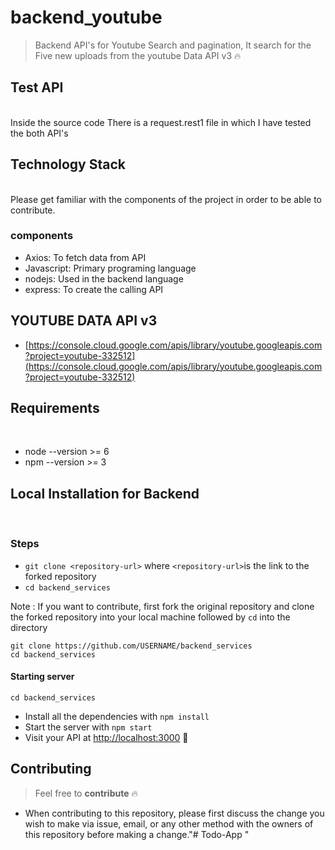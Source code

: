 # backend_youtube

> Backend API's for Youtube Search and pagination, It search for the Five new uploads from the youtube Data API v3 🔥

## Test API
</br>
Inside the source code There is a request.rest1 file in which I have tested the both API's

## Technology Stack 
</br>
Please get familiar with the components of the project in order to be able to contribute.

### components
- Axios: To fetch data from API
- Javascript: Primary programing language
- nodejs: Used in the backend language
- express: To create the calling API

## YOUTUBE DATA API v3
- [https://console.cloud.google.com/apis/library/youtube.googleapis.com?project=youtube-332512](https://console.cloud.google.com/apis/library/youtube.googleapis.com?project=youtube-332512)

## Requirements
</br>

- node --version >= 6
- npm --version >= 3

## Local Installation for Backend
</br>

### Steps
- `git clone <repository-url>` where `<repository-url>`is the link to the forked repository
- `cd backend_services`

Note : If you want to contribute, first fork the original repository and clone the forked repository into your local machine followed by `cd` into the directory

```
git clone https://github.com/USERNAME/backend_services
cd backend_services

```
#### Starting server

```
cd backend_services
```
- Install all the dependencies with `npm install`
- Start the server with `npm start`
- Visit your API at [http://localhost:3000](http://localhost:3000.) :tada:

## Contributing

> Feel free to **contribute** 🔥
- When contributing to this repository, please first discuss the change you wish to make via issue, email, or any other method with the owners of this repository before making a change."# Todo-App "
